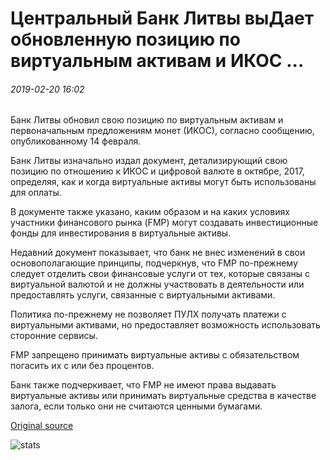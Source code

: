 # Центральный Банк Литвы выДает обновленную позицию по виртуальным активам и ИКОС ...

###### 2019-02-20 16:02

Банк Литвы обновил свою позицию по виртуальным активам и первоначальным предложениям монет (ИКОС), согласно сообщению, опубликованному 14 февраля.

Банк Литвы изначально издал документ, детализирующий свою позицию по отношению к ИКОС и цифровой валюте в октябре, 2017, определяя, как и когда виртуальные активы могут быть использованы для оплаты.

В документе также указано, каким образом и на каких условиях участники финансового рынка (FMP) могут создавать инвестиционные фонды для инвестирования в виртуальные активы.

Недавний документ показывает, что банк не внес изменений в свои основополагающие принципы, подчеркнув, что FMP по-прежнему следует отделить свои финансовые услуги от тех, которые связаны с виртуальной валютой и не должны участвовать в деятельности или предоставлять услуги, связанные с виртуальными активами.

Политика по-прежнему не позволяет ПУЛХ получать платежи с виртуальными активами, но предоставляет возможность использовать сторонние сервисы.

FMP запрещено принимать виртуальные активы с обязательством погасить их с или без процентов.

Банк также подчеркивает, что FMP не имеют права выдавать виртуальные активы или принимать виртуальные средства в качестве залога, если только они не считаются ценными бумагами.

[Original source](https://cointelegraph.com/news/central-bank-of-lithuania-issues-updated-position-on-virtual-assets-and-icos)

![stats](https://c.statcounter.com/11760860/0/a89fa40b/1/ "stats")